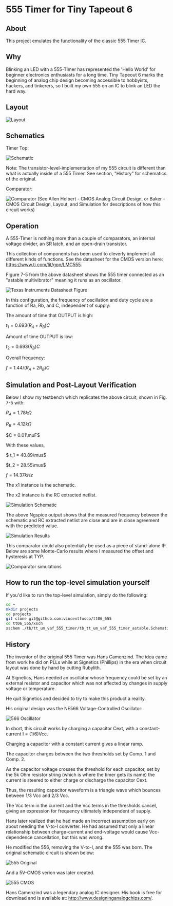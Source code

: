 # 555 Timer for Tiny Tapeout 6
 
  ## About
 This project emulates the functionality of the classic 555 Timer IC. 
  
 ## Why
 
Blinking an LED with a 555-Timer has represented the 'Hello World' for beginner electronics enthusiasts for a long time. Tiny Tapeout 6 marks the beginning of analog chip design becoming accessible to hobbyists, hackers, and tinkerers, so I built my own 555 on an IC to blink an LED the hard way.

  ## Layout
![Layout](./docs/555_layout.png)

## Schematics
Timer Top:

![Schematic](./docs/timer_core_schematic.PNG)

Note: The transistor-level-implementation of my 555 circuit is different than what is actually inside of a 555 Timer. See section, "History" for schematics of the original.

Comparator:

![Comparator](./docs/comp_p_schem_vs_layout.PNG)
(See Allen Holbert - CMOS Analog Circuit Design, or Baker - CMOS Circuit Design, Layout, and Simulation for descriptions of how this circuit works)

## Operation

A 555-Timer is nothing more than a couple of comparators, an internal voltage divider, an SR latch, and an open-drain transistor.

This collection of components has been used to cleverly implement all different kinds of functions. See the datasheet for the CMOS version here: https://www.ti.com/lit/gpn/LMC555.

Figure 7-5 from the above datasheet shows the 555 timer connected as an "astable multivibrator" meaning it runs as an oscillator.

![Texas Instruments Datasheet Figure](./docs/555_datasheet_fig7p5.PNG)

In this configuration, the frequency of oscillation and duty cycle are a function of Ra, Rb, and C, independent of supply:

The amount of time that OUTPUT is high:

$`t_1 = 0.693(R_A+R_B)C`$

Amount of time OUTPUT is low:

$`t_2 = 0.693(R_B)C`$

Overall frequency:

$`f = 1.44/(R_A+2R_B)C`$


## Simulation and Post-Layout Verification

Below I show my testbench which replicates the above circuit, shown in Fig. 7-5 with:

$`R_A = 1.78k\Omega`$

$`R_B = 4.12k\Omega`$

$`C = 0.01\muF`$

With these values,

$` t_1 = 40.89\mus`$

$`t_2 = 28.55\mus`$

$` f = 14.37kHz`$

The x1 instance is the schematic.

The x2 instance is the RC extracted netlist.

![Simulation Schematic](./docs/tb_tt_um_vaf_555_timer_astable_schematic.PNG)

The above Ngspice output shows that the measured frequency between the schematic and RC extracted netlist are close and are in close agreement with the predicted value.

![Simulation Results](./docs/tb_tt_um_vaf_555_timer_astable_results.png)

This comparator could also potentially be used as a piece of stand-alone IP. Below are some Monte-Carlo results where I measured
the offset and hysteresis at TYP.

![Comparator simulations](./docs/comp_p_simulations.PNG)

## How to run the top-level simulation yourself

If you'd like to run the top-level simulation, simply do the following:

``` bash
cd ~
mkdir projects
cd projects
git clone git@github.com:vincentfusco/tt06_555
cd tt06_555/xsch
xschem ./tb/tt_um_vaf_555_timer/tb_tt_um_vaf_555_timer_astable.Schematic
```

## History

The inventor of the original 555 Timer was Hans Camenzind. The idea came from work he did on PLLs while at Signetics (Phillips) in the era when circuit layout was done by hand by cutting Rubylith. 

At Signetics, Hans needed an oscillator whose frequency could
be set by an external resistor and capacitor which was not affected by changes in supply voltage or temperature. 

He quit Signetics and decided to try to make this product a reality.

His original design was the NE566 Voltage-Controlled Oscillator:

![566 Oscillator](./docs/566_oscillator.PNG)

In short, this circuit works by charging a capacitor Cext, with a constant-current I = (1/6)Vcc.

Charging a capacitor with a constant current gives a linear ramp.

The capacitor charges between the two thresholds set by Comp. 1 and Comp. 2.

As the capacitor voltage crosses the threshold for each capacitor, set by the 5k Ohm resistor string (which is where the timer gets its name)
the current is steered to either charge or discharge the capacitor Cext.

Thus, the resulting capacitor waveform is a triangle wave which bounces between 1/3 Vcc and 2/3 Vcc.

The Vcc term in the current and the Vcc terms in the thresholds cancel, giving an expression for frequency ultimately independent of supply.

Hans later realized that he had made an incorrect assumption early on about needing the V-to-I converter. He had assumed that only a linear relationship between charge-current and end-voltage would cause Vcc-dependence cancellation, but this was wrong. 

He modified the 556, removing the V-to-I, and the 555 was born. The original schematic circuit is shown below:

![555 Original](./docs/555_original.PNG)

And a 5V-CMOS verion was later created.

![555 CMOS](./docs/555_cmos.PNG)

Hans Camenzind was a legendary analog IC designer. His book is free for download and is available at:
http://www.designinganalogchips.com/.
